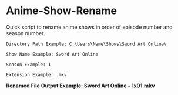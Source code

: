 # Anime-Show-Rename
Quick script to rename anime shows in order of episode number and season number.
```
Directory Path Example: C:\Users\Name\Shows\Sword Art Online\

Show Name Example: Sword Art Online

Season Example: 1

Extension Example: .mkv
```

**Renamed File Output Example: Sword Art Online - 1x01.mkv** 
